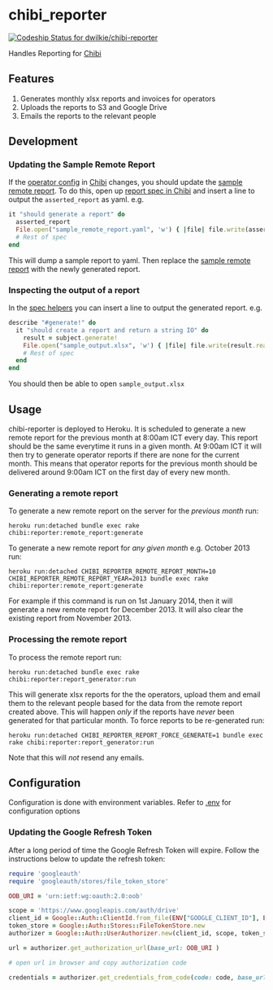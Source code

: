 # chibi_reporter

[ ![Codeship Status for dwilkie/chibi-reporter](https://codeship.io/projects/80c93a00-3aee-0132-c57a-12ef9d586401/status)](https://codeship.io/projects/42505)

Handles Reporting for [Chibi](https://github.com/dwilkie/chibi)

## Features

1. Generates monthly xlsx reports and invoices for operators
2. Uploads the reports to S3 and Google Drive
3. Emails the reports to the relevant people

## Development

### Updating the Sample Remote Report

If the [operator config](https://github.com/dwilkie/chibi/blob/master/config/custom_operators.yaml) in [Chibi](https://github.com/dwilkie/chibi) changes, you should update the [sample remote report](https://github.com/dwilkie/chibi-reporter/blob/master/spec/support/sample_remote_report.yaml). To do this, open up [report spec in Chibi](https://github.com/dwilkie/chibi/blob/master/spec/models/report_spec.rb#L207) and insert a line to output the `asserted_report` as yaml. e.g.

```ruby
it "should generate a report" do
  asserted_report
  File.open("sample_remote_report.yaml", 'w') { |file| file.write(asserted_report.to_yaml) }
  # Rest of spec
end
```

This will dump a sample report to yaml. Then replace the [sample remote report](https://github.com/dwilkie/chibi-reporter/blob/master/spec/support/sample_remote_report.yaml) with the newly generated report.

### Inspecting the output of a report

In the [spec helpers](https://github.com/dwilkie/chibi-reporter/blob/master/spec/support/chibi_reporter_spec_helpers.rb#L345) you can insert a line to output the generated report. e.g.

```ruby
describe "#generate!" do
  it "should create a report and return a string IO" do
    result = subject.generate!
    File.open("sample_output.xlsx", 'w') { |file| file.write(result.read) }
    # Rest of spec
  end
end
```

You should then be able to open `sample_output.xlsx`

## Usage

chibi-reporter is deployed to Heroku. It is scheduled to generate a new remote report for the previous month at 8:00am ICT every day. This report should be the same everytime it runs in a given month. At 9:00am ICT it will then try to generate operator reports if there are none for the current month. This means that operator reports for the previous month should be delivered around 9:00am ICT on the first day of every new month.

### Generating a remote report

To generate a new remote report on the server for the *previous month* run:

```shell
heroku run:detached bundle exec rake chibi:reporter:remote_report:generate
```

To generate a new remote report for *any given month* e.g. October 2013 run:

```shell
heroku run:detached CHIBI_REPORTER_REMOTE_REPORT_MONTH=10 CHIBI_REPORTER_REMOTE_REPORT_YEAR=2013 bundle exec rake chibi:reporter:remote_report:generate
```

For example if this command is run on 1st January 2014, then it will generate a new remote report for December 2013. It will also clear the existing report from November 2013.

### Processing the remote report

To process the remote report run:

```shell
heroku run:detached bundle exec rake chibi:reporter:report_generator:run
```

This will generate xlsx reports for the the operators, upload them and email them to the relevant people based for the data from the remote report created above. This will happen *only* if the reports have *never* been generated for that particular month. To force reports to be re-generated run:

```shell
heroku run:detached CHIBI_REPORTER_REPORT_FORCE_GENERATE=1 bundle exec rake chibi:reporter:report_generator:run
```

Note that this will *not* resend any emails.

## Configuration

Configuration is done with environment variables. Refer to [.env](https://github.com/dwilkie/chibi-reporter/blob/master/.env) for configuration options

### Updating the Google Refresh Token

After a long period of time the Google Refresh Token will expire. Follow the instructions below to update the refresh token:

```ruby
require 'googleauth'
require 'googleauth/stores/file_token_store'

OOB_URI = 'urn:ietf:wg:oauth:2.0:oob'

scope = 'https://www.googleapis.com/auth/drive'
client_id = Google::Auth::ClientId.from_file(ENV["GOOGLE_CLIENT_ID"], ENV["GOOGLE_CLIENT_SECRET"])
token_store = Google::Auth::Stores::FileTokenStore.new
authorizer = Google::Auth::UserAuthorizer.new(client_id, scope, token_store)

url = authorizer.get_authorization_url(base_url: OOB_URI )

# open url in browser and copy authorization code

credentials = authorizer.get_credentials_from_code(code: code, base_url: OOB_URI)
```
